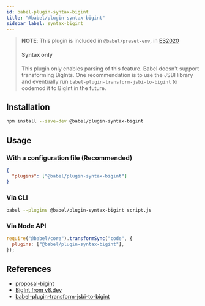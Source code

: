 ```yaml
---
id: babel-plugin-syntax-bigint
title: "@babel/plugin-syntax-bigint"
sidebar_label: syntax-bigint
---
```


> **NOTE**: This plugin is included in `@babel/preset-env`, in [ES2020](https://github.com/tc39/proposals/blob/master/finished-proposals.md)
> #### Syntax only
>
> This plugin only enables parsing of this feature. Babel doesn't support transforming BigInts. One recommendation is to use the JSBI library and eventually run `babel-plugin-transform-jsbi-to-bigint` to codemod it to BigInt in the future.

## Installation

```sh title="Shell"
npm install --save-dev @babel/plugin-syntax-bigint
```

## Usage

### With a configuration file (Recommended)

```json title="babel.config.json"
{
  "plugins": ["@babel/plugin-syntax-bigint"]
}
```

### Via CLI

```sh title="Shell"
babel --plugins @babel/plugin-syntax-bigint script.js
```

### Via Node API

```js title="JavaScript"
require("@babel/core").transformSync("code", {
  plugins: ["@babel/plugin-syntax-bigint"],
});
```

## References

- [proposal-bigint](https://github.com/tc39/proposal-bigint)
- [BigInt from v8.dev](https://v8.dev/features/bigint#polyfilling-transpiling)
- [babel-plugin-transform-jsbi-to-bigint](https://github.com/GoogleChromeLabs/babel-plugin-transform-jsbi-to-bigint)
